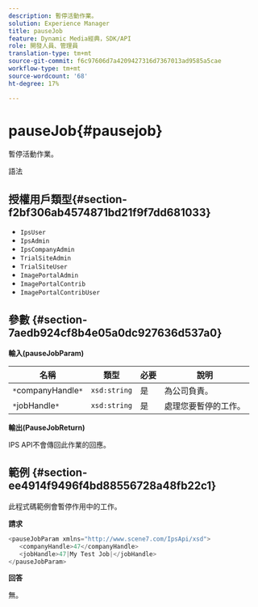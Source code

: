 ```yaml
---
description: 暫停活動作業。
solution: Experience Manager
title: pauseJob
feature: Dynamic Media經典，SDK/API
role: 開發人員、管理員
translation-type: tm+mt
source-git-commit: f6c97606d7a4209427316d7367013ad9585a5cae
workflow-type: tm+mt
source-wordcount: '68'
ht-degree: 17%

---
```



# pauseJob{#pausejob}

暫停活動作業。

語法

## 授權用戶類型{#section-f2bf306ab4574871bd21f9f7dd681033}

* `IpsUser`
* `IpsAdmin`
* `IpsCompanyAdmin`
* `TrialSiteAdmin`
* `TrialSiteUser`
* `ImagePortalAdmin`
* `ImagePortalContrib`
* `ImagePortalContribUser`

## 參數 {#section-7aedb924cf8b4e05a0dc927636d537a0}

**輸入(pauseJobParam)**

| 名稱 | 類型 | 必要 | 說明 |
|---|---|---|---|
| `*`companyHandle`*` | `xsd:string` | 是 | 為公司負責。 |
| `*`jobHandle`*` | `xsd:string` | 是 | 處理您要暫停的工作。 |

**輸出(PauseJobReturn)**

IPS API不會傳回此作業的回應。

## 範例 {#section-ee4914f9496f4bd88556728a48fb22c1}

此程式碼範例會暫停作用中的工作。

**請求**

```java
<pauseJobParam xmlns="http://www.scene7.com/IpsApi/xsd">
   <companyHandle>47</companyHandle>
   <jobHandle>47|My Test Job|</jobHandle>
</pauseJobParam>
```

**回答**

無。
